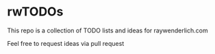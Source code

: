# rwTODOs

This repo is a collection of TODO lists and ideas for raywenderlich.com

Feel free to request ideas via pull request
